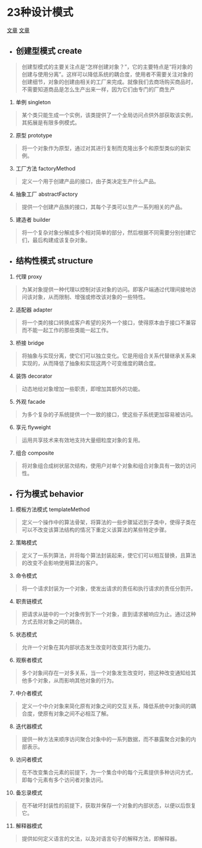 # 23种设计模式
[文章](https://mp.weixin.qq.com/mp/appmsgalbum?__biz=MzU4NDcxOTM3OQ==&action=getalbum&album_id=2857024255505580033&scene=173&from_msgid=2247485546&from_itemidx=1&count=3&nolastread=1#wechat_redirect)
[文章](https://blog.csdn.net/qq_59612674/article/details/120331550)
- ## 创建型模式 create
> 创建型模式的主要关注点是“怎样创建对象？”，它的主要特点是“将对象的创建与使用分离”。这样可以降低系统的耦合度，使用者不需要关注对象的创建细节，对象的创建由相关的工厂来完成。就像我们去商场购买商品时，不需要知道商品是怎么生产出来一样，因为它们由专门的厂商生产
1. 单例 singleton
> 某个类只能生成一个实例，该类提供了一个全局访问点供外部获取该实例，其拓展是有限多例模式。
2. 原型 prototype
> 将一个对象作为原型，通过对其进行复制而克隆出多个和原型类似的新实例。
3. 工厂方法 factoryMethod
> 定义一个用于创建产品的接口，由子类决定生产什么产品。
4. 抽象工厂 abstractFactory
> 提供一个创建产品族的接口，其每个子类可以生产一系列相关的产品。
5. 建造者 builder
> 将一个复杂对象分解成多个相对简单的部分，然后根据不同需要分别创建它们，最后构建成该复杂对象。

- ## 结构性模式 structure
1. 代理 proxy
> 为某对象提供一种代理以控制对该对象的访问。即客户端通过代理间接地访问该对象，从而限制、增强或修改该对象的一些特性。
2. 适配器 adapter
> 将一个类的接口转换成客户希望的另外一个接口，使得原本由于接口不兼容而不能一起工作的那些类能一起工作。
3. 桥接 bridge
> 将抽象与实现分离，使它们可以独立变化。它是用组合关系代替继承关系来实现的，从而降低了抽象和实现这两个可变维度的耦合度。
4. 装饰 decorator
> 动态地给对象增加一些职责，即增加其额外的功能。
5. 外观 facade
> 为多个复杂的子系统提供一个一致的接口，使这些子系统更加容易被访问。
6. 享元 flyweight
> 运用共享技术来有效地支持大量细粒度对象的复用。
7. 组合 composite
> 将对象组合成树状层次结构，使用户对单个对象和组合对象具有一致的访问性。

- ## 行为模式 behavior
1. 模板方法模式 templateMethod
> 定义一个操作中的算法骨架，将算法的一些步骤延迟到子类中，使得子类在可以不改变该算法结构的情况下重定义该算法的某些特定步骤。
2. 策略模式
> 定义了一系列算法，并将每个算法封装起来，使它们可以相互替换，且算法的改变不会影响使用算法的客户。
3. 命令模式
> 将一个请求封装为一个对象，使发出请求的责任和执行请求的责任分割开。
4. 职责链模式
> 把请求从链中的一个对象传到下一个对象，直到请求被响应为止。通过这种方式去除对象之间的耦合。
5. 状态模式
> 允许一个对象在其内部状态发生改变时改变其行为能力。
6. 观察者模式
> 多个对象间存在一对多关系，当一个对象发生改变时，把这种改变通知给其他多个对象，从而影响其他对象的行为。
7. 中介者模式
> 定义一个中介对象来简化原有对象之间的交互关系，降低系统中对象间的耦合度，使原有对象之间不必相互了解。
8. 迭代器模式
> 提供一种方法来顺序访问聚合对象中的一系列数据，而不暴露聚合对象的内部表示。
9. 访问者模式
> 在不改变集合元素的前提下，为一个集合中的每个元素提供多种访问方式，即每个元素有多个访问者对象访问。
10. 备忘录模式
> 在不破坏封装性的前提下，获取并保存一个对象的内部状态，以便以后恢复它。
11. 解释器模式
> 提供如何定义语言的文法，以及对语言句子的解释方法，即解释器。
